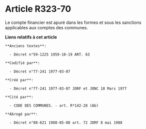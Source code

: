 # Article R323-70

Le compte financier est apuré dans les formes et sous les sanctions applicables aux comptes des communes.

**Liens relatifs à cet article**

	**Anciens textes**:

	  - Décret n°59-1225 1959-10-19 ART. 63

	**Codifié par**:

	  - Décret n°77-241 1977-03-07

	**Créé par**:

	  - Décret n°77-241 1977-03-07 JORF et JONC 18 Mars 1977

	**Cité par**:

	  - CODE DES COMMUNES. - art. R*142-28 (Ab)

	**Abrogé par**:

	  - Décret n°88-621 1988-05-08 art. 72 JORF 8 mai 1988
